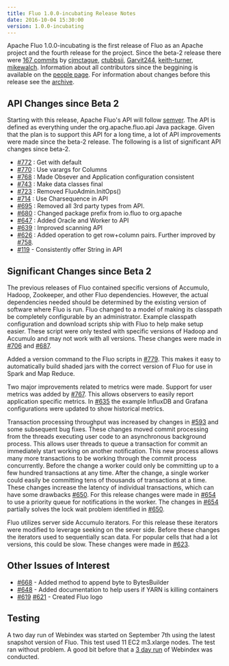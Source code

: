 ```yaml
---
title: Fluo 1.0.0-incubating Release Notes
date: 2016-10-04 15:30:00
version: 1.0.0-incubating
---
```


Apache Fluo 1.0.0-incubating is the first release of Fluo as an Apache project and the fourth
release for the project.  Since the beta-2 release there were [167 commits][commits] by
[cjmctague], [ctubbsii], [Garvit244], [keith-turner], [mikewalch].  Information about all
contributors since the beggining is available on the [people page](/people/).  For information about
changes before this release see the [archive](/release-notes/).

## API Changes since Beta 2

Starting with this release, Apache Fluo's API will follow [semver].  The API is defined as
everything under the org.apache.fluo.api Java package.  Given that the plan is to support this API
for a long time, a lot of API improvements were made since the beta-2 release.  The following is a
list of significant API changes since beta-2.

 * [#772][772] : Get with default
 * [#770][770] : Use varargs for Columns
 * [#768][768] : Made Obsever and Application configuration consistent
 * [#743][743] : Make data classes final
 * [#723][723] : Removed FluoAdmin.InitOps()
 * [#714][714] : Use Charsequence in API
 * [#695][695] : Removed all 3rd party types from API.  
 * [#680][680] : Changed package prefix from io.fluo to org.apache
 * [#647][647] : Added Oracle and Worker to API
 * [#639][639] : Improved scanning API
 * [#626][626] : Added operation to get row+column pairs.  Further improved by [#758][758].
 * [#119][119] - Consistently offer String in API

## Significant Changes since Beta 2

The previous releases of Fluo contained specific versions of Accumulo, Hadoop, Zookeeper, and other
Fluo dependencies.  However, the actual dependencies needed should be determined by the existing
version of software where Fluo is run.  Fluo changed to a model of making its classpath be
completely configurable by an administrator.  Example classpath configuration and download scripts
ship with Fluo to help make setup easier.  These script were only tested with specific versions of
Hadoop and Accumulo and may not work with all versions.  These changes were made in [#706][706] and
[#687][687]. 

Added a version command to the Fluo scripts in [#779][779].  This makes it easy to automatically
build shaded jars with the correct version of Fluo for use in Spark and Map Reduce.

Two major improvements related to metrics were made.  Support for user metrics was added by
[#767][767].  This allows observers to easily report application specific metrics.  In [#635][635]
the example InfluxDB and Grafana configurations were updated to show historical metrics.

Transaction processing throughput was increased by changes in [#593][593] and some subsequent bug
fixes.   These changes moved commit processing from the threads executing user code to an
asynchronous background process.  This allows user threads to queue a transaction for commit an
immediately start working on another notification.  This new process allows many more transactions
to be working through the commit process concurrently.  Before the change a worker could only be
committing up to a few hundred transactions at any time.   After the change, a single worker could
easily be committing tens of thousands of transactions at a time.  These changes increase the latency of 
individual transactions, which can have some drawbacks [#650][650].   For this release changes were
made in [#654][654] to use a priority queue for notifications in the worker.  The changes in
[#654][654] partially solves the lock wait problem identified in [#650][650].

Fluo utilizes server side Accumulo iterators.  For this release these iterators were modified to
leverage seeking on the sever side.  Before these changes the iterators used to sequentially scan
data.  For popular cells that had a lot versions, this could be slow.  These changes were made in
[#623][623].

## Other Issues of Interest

* [#668][668] - Added method to append byte to BytesBuilder
* [#648][648] - Added documentation to help users if YARN is killing containers
* [#619][619] [#621][621] - Created Fluo logo

## Testing

A two day run of Webindex was started on September 7th using the latest snapshot version of Fluo.
This test used 11 EC2 m3.xlarge nodes.  The test ran without problem.   A good bit before that a [3
day run](/blog/2016/05/17/webindex-long-run-2/) of Webindex was conducted.

[semver]: http://semver.org/
[commits]: https://github.com/apache/incubator-fluo/compare/1.0.0-beta-2...e1dbc60
[ctubbsii]: https://github.com/ctubbsii
[mikewalch]: https://github.com/mikewalch
[keith-turner]: https://github.com/keith-turner
[cjmctague]: https://github.com/cjmctague
[Garvit244]: https://github.com/Garvit244

[779]: https://github.com/fluo-io/fluo/issues/779
[772]: https://github.com/fluo-io/fluo/issues/772
[770]: https://github.com/fluo-io/fluo/issues/770
[768]: https://github.com/fluo-io/fluo/issues/768
[767]: https://github.com/fluo-io/fluo/issues/767
[758]: https://github.com/fluo-io/fluo/issues/758
[743]: https://github.com/fluo-io/fluo/issues/743
[723]: https://github.com/fluo-io/fluo/issues/723
[714]: https://github.com/fluo-io/fluo/issues/714
[706]: https://github.com/fluo-io/fluo/issues/706
[695]: https://github.com/fluo-io/fluo/issues/695
[687]: https://github.com/fluo-io/fluo/issues/687
[680]: https://github.com/fluo-io/fluo/issues/680
[668]: https://github.com/fluo-io/fluo/issues/668
[654]: https://github.com/fluo-io/fluo/issues/654
[650]: https://github.com/fluo-io/fluo/issues/650
[648]: https://github.com/fluo-io/fluo/issues/648
[647]: https://github.com/fluo-io/fluo/issues/647
[639]: https://github.com/fluo-io/fluo/issues/639
[635]: https://github.com/fluo-io/fluo/issues/635
[626]: https://github.com/fluo-io/fluo/issues/626
[623]: https://github.com/fluo-io/fluo/issues/623
[621]: https://github.com/fluo-io/fluo/issues/621
[619]: https://github.com/fluo-io/fluo/issues/619
[593]: https://github.com/fluo-io/fluo/issues/593
[119]: https://github.com/fluo-io/fluo/issues/119

